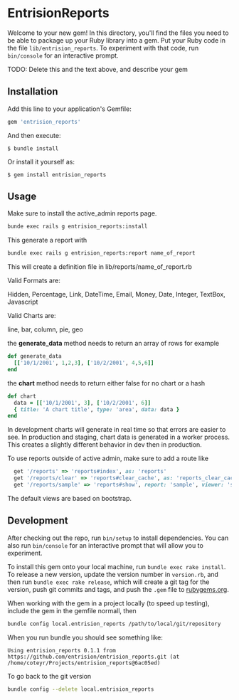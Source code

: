 # EntrisionReports

Welcome to your new gem! In this directory, you'll find the files you need to be able to package up your Ruby library into a gem. Put your Ruby code in the file `lib/entrision_reports`. To experiment with that code, run `bin/console` for an interactive prompt.

TODO: Delete this and the text above, and describe your gem

## Installation

Add this line to your application's Gemfile:

```ruby
gem 'entrision_reports'
```

And then execute:

    $ bundle install

Or install it yourself as:

    $ gem install entrision_reports

## Usage

Make sure to install the active_admin reports page.

```bash
bunde exec rails g entrision_reports:install

```

This generate a report with

```bash
bundle exec rails g entrision_reports:report name_of_report
```

This will create a definition file in lib/reports/name_of_report.rb

Valid Formats are:

Hidden, Percentage, Link, DateTime, Email, Money, Date, Integer, TextBox, Javascript

Valid Charts are:

line, bar, column, pie, geo

the **generate_data** method needs to return an array of rows for example

```ruby
def generate_data
  [['10/1/2001', 1,2,3], ['10/2/2001', 4,5,6]]
end

```

the **chart** method needs to return either false for no chart or a hash

```ruby
def chart
  data = [['10/1/2001', 3], ['10/2/2001', 6]]
  { title: 'A chart title', type: 'area', data: data }
end
```

In development charts will generate in real time so that errors are easier to see. In production and staging,
chart data is generated in a worker process. This creates a slightly different behavior in dev then in production.

To use reports outside of active admin, make sure to add a route like

```ruby
  get '/reports' => 'reports#index', as: 'reports'
  get '/reports/clear' => 'reports#clear_cache', as: 'reports_clear_cache'
  get '/reports/sample' => 'reports#show', report: 'sample', viewer: 'single', as: 'reports_sample'
```

The default views are based on bootstrap.

## Development

After checking out the repo, run `bin/setup` to install dependencies. You can also run `bin/console` for an interactive prompt that will allow you to experiment.

To install this gem onto your local machine, run `bundle exec rake install`. To release a new version, update the version number in `version.rb`, and then run `bundle exec rake release`, which will create a git tag for the version, push git commits and tags, and push the `.gem` file to [rubygems.org](https://rubygems.org).

When working with the gem in a project locally (to speed up testing), include the gem in the gemfile normall, then

```bash
bundle config local.entrision_reports /path/to/local/git/repository
```

When you run bundle you should see something like:

```plain
Using entrision_reports 0.1.1 from https://github.com/entrision/entrision_reports.git (at /home/coteyr/Projects/entrision_reports@6ac05ed)
```

To go back to the git version

```bash
bundle config --delete local.entrision_reports
```

